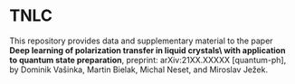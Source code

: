 # TNLC

This repository provides data and supplementary material to the paper **Deep learning of polarization transfer in liquid crystals\\ with application to quantum state preparation**, preprint: arXiv:21XX.XXXXX [quantum-ph], by Dominik Vašinka, Martin Bielak, Michal Neset, and Miroslav Ježek.
